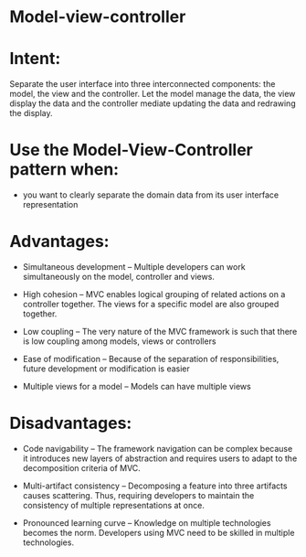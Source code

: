 # Model-view-controller

# Intent:

Separate the user interface into three interconnected components: the model, the view and the controller. Let the model manage the data,    the view display the data and the controller mediate updating the data and redrawing the display.

# Use the Model-View-Controller pattern when:

  - you want to clearly separate the domain data from its user interface representation
  
# Advantages:

- Simultaneous development – Multiple developers can work simultaneously on the model, controller and views.

- High cohesion – MVC enables logical grouping of related actions on a controller together. The views for a specific model are also grouped together.

- Low coupling – The very nature of the MVC framework is such that there is low coupling among models, views or controllers

- Ease of modification – Because of the separation of responsibilities, future development or modification is easier

- Multiple views for a model – Models can have multiple views

# Disadvantages:

- Code navigability – The framework navigation can be complex because it introduces new layers of abstraction and requires users to adapt to the decomposition criteria of MVC.

- Multi-artifact consistency – Decomposing a feature into three artifacts causes scattering. Thus, requiring developers to maintain the consistency of multiple representations at once.

- Pronounced learning curve – Knowledge on multiple technologies becomes the norm. Developers using MVC need to be skilled in multiple technologies.
